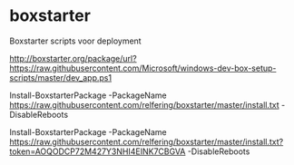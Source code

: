 # boxstarter
Boxstarter scripts voor deployment

http://boxstarter.org/package/url?https://raw.githubusercontent.com/Microsoft/windows-dev-box-setup-scripts/master/dev_app.ps1

Install-BoxstarterPackage -PackageName https://raw.githubusercontent.com/relfering/boxstarter/master/install.txt -DisableReboots

Install-BoxstarterPackage -PackageName https://raw.githubusercontent.com/relfering/boxstarter/master/install.txt?token=AOQODCP72M427Y3NHI4EINK7CBGVA -DisableReboots
